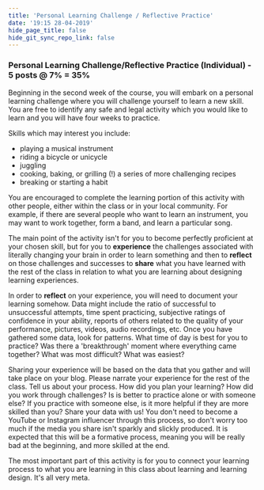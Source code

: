 ```yaml
---
title: 'Personal Learning Challenge / Reflective Practice'
date: '19:15 28-04-2019'
hide_page_title: false
hide_git_sync_repo_link: false
---
```


### Personal Learning Challenge/Reflective Practice (Individual) - 5 posts @ 7% = 35%

Beginning in the second week of the course, you will embark on a personal learning challenge where you will challenge yourself to learn a new skill. You are free to identify any safe and legal activity which you would like to learn and you will have four weeks to practice.

Skills which may interest you include:

- playing a musical instrument
- riding a bicycle or unicycle
- juggling
- cooking, baking, or grilling (!) a series of more challenging recipes
- breaking or starting a habit

You are encouraged to complete the learning portion of this activity with other people, either within the class or in your local community. For example, if there are several people who want to learn an instrument, you may want to work together, form a band, and learn a particular song.

The main point of the activity isn't for you to become perfectly proficient at your chosen skill, but for you to **experience** the challenges associated with literally changing your brain in order to learn something and then to **reflect** on those challenges and successes to **share** what you have learned with the rest of the class in relation to what you are learning about designing learning experiences.

In order to **reflect** on your experience, you will need to document your learning somehow. Data might include the ratio of successful to unsuccessful attempts, time spent practicing, subjective ratings of confidence in your ability, reports of others related to the quality of your performance, pictures, videos, audio recordings, etc. Once you have gathered some data, look for patterns. What time of day is best for you to practice? Was there a 'breakthrough' moment where everything came together? What was most difficult? What was easiest?

Sharing your experience will be based on the data that you gather and will take place on your blog. Please narrate your experience for the rest of the class. Tell us about your process. How did you plan your learning? How did you work through challenges? Is is better to practice alone or with someone else? If you practice with someone else, is it more helpful if they are more skilled than you? Share your data with us! You don't need to become a YouTube or Instagram influencer through this process, so don't worry too much if the media you share isn't sparkly and slickly produced. It is expected that this will be a formative process, meaning you will be really bad at the beginning, and more skilled at the end.

The most important part of this activity is for you to connect your learning process to what you are learning in this class about learning and learning design. It's all very meta.
